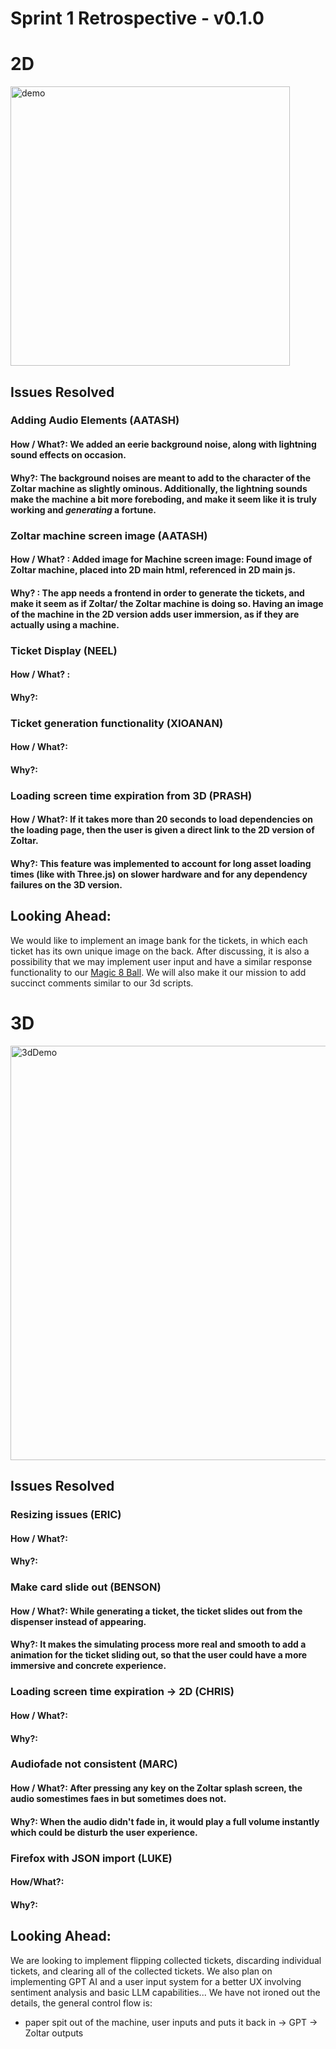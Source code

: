 # Sprint 1 Retrospective - v0.1.0

# 2D

<img width="447" alt="demo " src="https://github.com/cse110-sp23-group23/cse110-sp23-group23/assets/120541745/e817c797-f1f8-4e7b-b9a2-87f041b1c239">


## Issues Resolved

### Adding Audio Elements (AATASH)
#### How / What?: We added an eerie background noise, along with lightning sound effects on occasion.
#### Why?: The background noises are meant to add to the character of the Zoltar machine as slightly ominous. Additionally, the lightning sounds make the machine a bit more foreboding, and make it seem like it is truly working and _generating_ a fortune.

### Zoltar machine screen image (AATASH)
#### How / What? : Added image for Machine screen image: Found image of Zoltar machine, placed into 2D main html, referenced in 2D main js.
#### Why? : The app needs a frontend in order to generate the tickets, and make it seem as if Zoltar/ the Zoltar machine is doing so. Having an image of the machine in the 2D version adds user immersion, as if they are actually using a machine.

### Ticket Display (NEEL)
#### How / What? :
#### Why?:

### Ticket generation functionality (XIOANAN)
#### How / What?:
#### Why?:

### Loading screen time expiration from 3D (PRASH)
#### How / What?: If it takes more than 20 seconds to load dependencies on the loading page, then the user is given a direct link to the 2D version of Zoltar.
#### Why?: This feature was implemented to account for long asset loading times (like with Three.js) on slower hardware and for any dependency failures on the 3D version. 

## Looking Ahead: 
We would like to implement an image bank for the tickets, in which each ticket has its own unique image on the back. After discussing, it is also a possibility that we may implement user input and have a similar response functionality to our [Magic 8 Ball](https://cse110-sp23-group23.github.io/cse110-sp23-group23/source/8ball/). We will also make it our mission to add succinct comments similar to our 3d scripts. 

# 3D

<img width="663" alt="3dDemo" src="https://github.com/cse110-sp23-group23/cse110-sp23-group23/assets/120541745/b7a7e97c-6bcc-494d-9bb4-68c271d09830">

## Issues Resolved

### Resizing issues (ERIC)
#### How / What?:
#### Why?:

### Make card slide out (BENSON)
#### How / What?: While generating a ticket, the ticket slides out from the dispenser instead of appearing.
#### Why?: It makes the simulating process more real and smooth to add a animation for the ticket sliding out, so that the user could have a more immersive and concrete experience.

### Loading screen time expiration -> 2D (CHRIS)
#### How / What?:
#### Why?:

### Audiofade not consistent (MARC)
#### How / What?: After pressing any key on the Zoltar splash screen, the audio somestimes faes in but sometimes does not.
#### Why?: When the audio didn't fade in, it would play a full volume instantly which could be disturb the user experience. 

### Firefox with JSON import (LUKE) 
#### How/What?:
#### Why?:

## Looking Ahead: 
We are looking to implement flipping collected tickets, discarding individual tickets, and clearing all of the collected tickets. We also plan on implementing GPT AI and a user input system for a better UX involving sentiment analysis and basic LLM capabilities... We have not ironed out the details, the general control flow is:
- paper spit out of the machine, user inputs and puts it back in -> GPT -> Zoltar outputs
